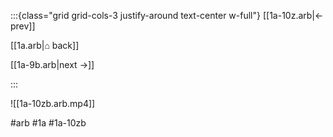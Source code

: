 :::{class="grid grid-cols-3 justify-around text-center w-full"}
[[1a-10z.arb|← prev]]

[[1a.arb|⌂ back]]

[[1a-9b.arb|next →]]

:::

![[1a-10zb.arb.mp4]]

#arb #1a #1a-10zb